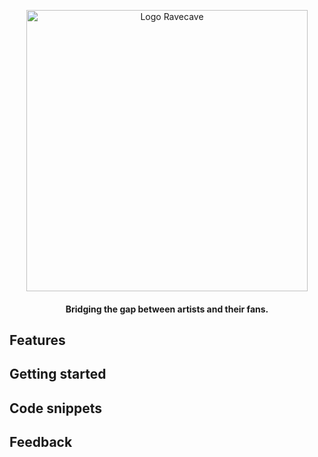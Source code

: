 <p align="center">
    <img width="450" height="auto" src="https://ravecave-seeds.s3.amazonaws.com/assets/ravecave-logotype-color-450.png" alt="Logo Ravecave">
</p>
<h4 align="center">Bridging the gap between artists and their fans.</h4>
<h2>Features</h2>
<h2>Getting started</h2>
<h2>Code snippets</h2>
<h2>Feedback</h2>
